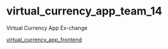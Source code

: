 # virtual_currency_app_team_14
Virtual Currency App Ex-change

[virtual_currency_app_frontend](https://github.com/TheBreasy/virtual_currency_app_frontend/tree/main)
